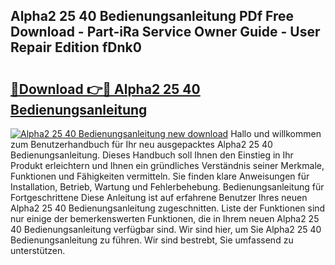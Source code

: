 ## Alpha2 25 40 Bedienungsanleitung PDf Free Download - Part-iRa Service Owner Guide - User Repair Edition fDnk0

# <h2><a href="http://df5ivl.blite.top/?on=Alpha2+25+40+Bedienungsanleitung">🔗Download 👉🔴 Alpha2 25 40 Bedienungsanleitung</a></h2>

[![Alpha2 25 40 Bedienungsanleitung new download](https://i.imgur.com/lujVjoI.png)](http://df5ivl.blite.top/?on=Alpha2+25+40+Bedienungsanleitung)
Hallo und willkommen zum Benutzerhandbuch für Ihr neu ausgepacktes Alpha2 25 40 Bedienungsanleitung. Dieses Handbuch soll Ihnen den Einstieg in Ihr Produkt erleichtern und Ihnen ein gründliches Verständnis seiner Merkmale, Funktionen und Fähigkeiten vermitteln. Sie finden klare Anweisungen für Installation, Betrieb, Wartung und Fehlerbehebung. Bedienungsanleitung für Fortgeschrittene Diese Anleitung ist auf erfahrene Benutzer Ihres neuen Alpha2 25 40 Bedienungsanleitung zugeschnitten. Liste der Funktionen sind nur einige der bemerkenswerten Funktionen, die in Ihrem neuen Alpha2 25 40 Bedienungsanleitung verfügbar sind. Wir sind hier, um Sie Alpha2 25 40 Bedienungsanleitung zu führen. Wir sind bestrebt, Sie umfassend zu unterstützen.

